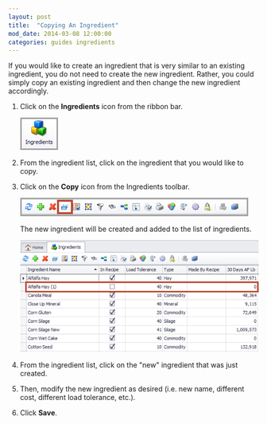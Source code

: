 ```yaml
---
layout: post
title:  "Copying An Ingredient"
mod_date: 2014-03-08 12:00:00
categories: guides ingredients
---
```


If you would like to create an ingredient that is very similar to an existing ingredient, you do not need to create the new ingredient. Rather, you could simply copy an existing ingredient and then change the new ingredient accordingly.

1.  Click on the **Ingredients** icon from the ribbon bar.

    ![](/assets/images/image103.png)

2.  From the ingredient list, click on the ingredient that you would like to copy.

3.  Click on the **Copy** icon from the Ingredients toolbar.

    ![](/assets/images/image121.png)

    The new ingredient will be created and added to the list of ingredients.

    ![](/assets/images/image122.png)

4.  From the ingredient list, click on the "new" ingredient that was just created.

5.  Then, modify the new ingredient as desired (i.e. new name, different cost, different load tolerance, etc.).

6.  Click **Save**.
